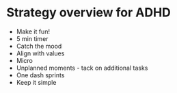 # Strategy overview for ADHD

- Make it fun!
- 5 min timer
- Catch the mood
- Align with values
- Micro
- Unplanned moments - tack on additional tasks
- One dash sprints
- Keep it simple
